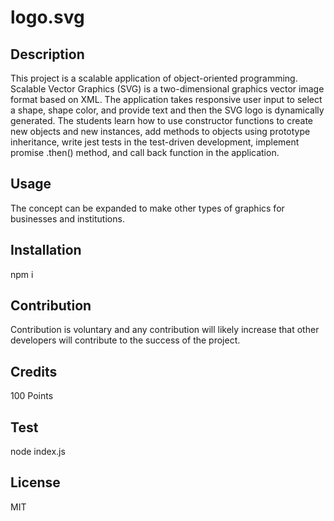 # logo.svg


## Description

This project is a scalable application of object-oriented programming.  Scalable Vector Graphics (SVG) is a two-dimensional graphics vector image format based on XML. The application takes responsive user input to select a shape, shape color, and provide text and then the SVG logo is dynamically generated. 
The students learn how to use constructor functions to create new objects and new instances, add methods to objects using prototype inheritance, write jest tests in the test-driven development, implement promise .then() method, and call back function in the application. 


## Usage 

The concept can be expanded to make other types of graphics for businesses and institutions.


## Installation
npm i 


## Contribution

Contribution is voluntary and any contribution will likely increase that other developers will contribute to the success of the project.


## Credits

100 Points


## Test

node index.js 


## License
 
MIT 





